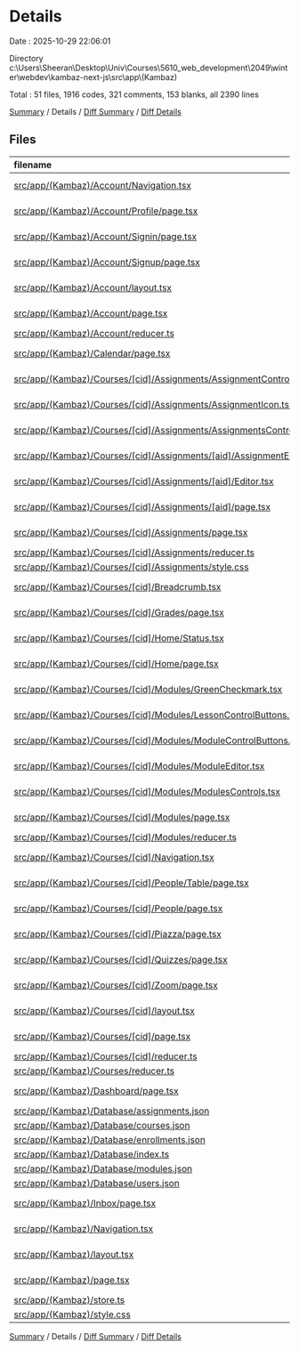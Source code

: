 # Details

Date : 2025-10-29 22:06:01

Directory c:\\Users\\Sheeran\\Desktop\\Univ\\Courses\\5610_web_development\\2049\\winter\\webdev\\kambaz-next-js\\src\\app\\(Kambaz)

Total : 51 files,  1916 codes, 321 comments, 153 blanks, all 2390 lines

[Summary](results.md) / Details / [Diff Summary](diff.md) / [Diff Details](diff-details.md)

## Files
| filename | language | code | comment | blank | total |
| :--- | :--- | ---: | ---: | ---: | ---: |
| [src/app/(Kambaz)/Account/Navigation.tsx](/src/app/(Kambaz)/Account/Navigation.tsx) | TypeScript JSX | 18 | 0 | 1 | 19 |
| [src/app/(Kambaz)/Account/Profile/page.tsx](/src/app/(Kambaz)/Account/Profile/page.tsx) | TypeScript JSX | 61 | 0 | 1 | 62 |
| [src/app/(Kambaz)/Account/Signin/page.tsx](/src/app/(Kambaz)/Account/Signin/page.tsx) | TypeScript JSX | 48 | 0 | 1 | 49 |
| [src/app/(Kambaz)/Account/Signup/page.tsx](/src/app/(Kambaz)/Account/Signup/page.tsx) | TypeScript JSX | 20 | 13 | 2 | 35 |
| [src/app/(Kambaz)/Account/layout.tsx](/src/app/(Kambaz)/Account/layout.tsx) | TypeScript JSX | 19 | 0 | 1 | 20 |
| [src/app/(Kambaz)/Account/page.tsx](/src/app/(Kambaz)/Account/page.tsx) | TypeScript JSX | 11 | 0 | 2 | 13 |
| [src/app/(Kambaz)/Account/reducer.ts](/src/app/(Kambaz)/Account/reducer.ts) | TypeScript | 15 | 0 | 3 | 18 |
| [src/app/(Kambaz)/Calendar/page.tsx](/src/app/(Kambaz)/Calendar/page.tsx) | TypeScript JSX | 6 | 0 | 1 | 7 |
| [src/app/(Kambaz)/Courses/\[cid\]/Assignments/AssignmentControlButtons.tsx](/src/app/(Kambaz)/Courses/%5Bcid%5D/Assignments/AssignmentControlButtons.tsx) | TypeScript JSX | 14 | 0 | 1 | 15 |
| [src/app/(Kambaz)/Courses/\[cid\]/Assignments/AssignmentIcon.tsx](/src/app/(Kambaz)/Courses/%5Bcid%5D/Assignments/AssignmentIcon.tsx) | TypeScript JSX | 10 | 0 | 1 | 11 |
| [src/app/(Kambaz)/Courses/\[cid\]/Assignments/AssignmentsControls.tsx](/src/app/(Kambaz)/Courses/%5Bcid%5D/Assignments/AssignmentsControls.tsx) | TypeScript JSX | 22 | 0 | 1 | 23 |
| [src/app/(Kambaz)/Courses/\[cid\]/Assignments/\[aid\]/AssignmentEditor.tsx](/src/app/(Kambaz)/Courses/%5Bcid%5D/Assignments/%5Baid%5D/AssignmentEditor.tsx) | TypeScript JSX | 171 | 4 | 15 | 190 |
| [src/app/(Kambaz)/Courses/\[cid\]/Assignments/\[aid\]/Editor.tsx](/src/app/(Kambaz)/Courses/%5Bcid%5D/Assignments/%5Baid%5D/Editor.tsx) | TypeScript JSX | 91 | 0 | 4 | 95 |
| [src/app/(Kambaz)/Courses/\[cid\]/Assignments/\[aid\]/page.tsx](/src/app/(Kambaz)/Courses/%5Bcid%5D/Assignments/%5Baid%5D/page.tsx) | TypeScript JSX | 182 | 203 | 30 | 415 |
| [src/app/(Kambaz)/Courses/\[cid\]/Assignments/page.tsx](/src/app/(Kambaz)/Courses/%5Bcid%5D/Assignments/page.tsx) | TypeScript JSX | 62 | 0 | 5 | 67 |
| [src/app/(Kambaz)/Courses/\[cid\]/Assignments/reducer.ts](/src/app/(Kambaz)/Courses/%5Bcid%5D/Assignments/reducer.ts) | TypeScript | 38 | 0 | 7 | 45 |
| [src/app/(Kambaz)/Courses/\[cid\]/Assignments/style.css](/src/app/(Kambaz)/Courses/%5Bcid%5D/Assignments/style.css) | PostCSS | 17 | 0 | 2 | 19 |
| [src/app/(Kambaz)/Courses/\[cid\]/Breadcrumb.tsx](/src/app/(Kambaz)/Courses/%5Bcid%5D/Breadcrumb.tsx) | TypeScript JSX | 11 | 0 | 2 | 13 |
| [src/app/(Kambaz)/Courses/\[cid\]/Grades/page.tsx](/src/app/(Kambaz)/Courses/%5Bcid%5D/Grades/page.tsx) | TypeScript JSX | 6 | 0 | 1 | 7 |
| [src/app/(Kambaz)/Courses/\[cid\]/Home/Status.tsx](/src/app/(Kambaz)/Courses/%5Bcid%5D/Home/Status.tsx) | TypeScript JSX | 36 | 16 | 1 | 53 |
| [src/app/(Kambaz)/Courses/\[cid\]/Home/page.tsx](/src/app/(Kambaz)/Courses/%5Bcid%5D/Home/page.tsx) | TypeScript JSX | 15 | 0 | 2 | 17 |
| [src/app/(Kambaz)/Courses/\[cid\]/Modules/GreenCheckmark.tsx](/src/app/(Kambaz)/Courses/%5Bcid%5D/Modules/GreenCheckmark.tsx) | TypeScript JSX | 7 | 0 | 0 | 7 |
| [src/app/(Kambaz)/Courses/\[cid\]/Modules/LessonControlButtons.tsx](/src/app/(Kambaz)/Courses/%5Bcid%5D/Modules/LessonControlButtons.tsx) | TypeScript JSX | 10 | 0 | 0 | 10 |
| [src/app/(Kambaz)/Courses/\[cid\]/Modules/ModuleControlButtons.tsx](/src/app/(Kambaz)/Courses/%5Bcid%5D/Modules/ModuleControlButtons.tsx) | TypeScript JSX | 17 | 0 | 1 | 18 |
| [src/app/(Kambaz)/Courses/\[cid\]/Modules/ModuleEditor.tsx](/src/app/(Kambaz)/Courses/%5Bcid%5D/Modules/ModuleEditor.tsx) | TypeScript JSX | 23 | 0 | 1 | 24 |
| [src/app/(Kambaz)/Courses/\[cid\]/Modules/ModulesControls.tsx](/src/app/(Kambaz)/Courses/%5Bcid%5D/Modules/ModulesControls.tsx) | TypeScript JSX | 50 | 3 | 2 | 55 |
| [src/app/(Kambaz)/Courses/\[cid\]/Modules/page.tsx](/src/app/(Kambaz)/Courses/%5Bcid%5D/Modules/page.tsx) | TypeScript JSX | 76 | 0 | 8 | 84 |
| [src/app/(Kambaz)/Courses/\[cid\]/Modules/reducer.ts](/src/app/(Kambaz)/Courses/%5Bcid%5D/Modules/reducer.ts) | TypeScript | 38 | 0 | 0 | 38 |
| [src/app/(Kambaz)/Courses/\[cid\]/Navigation.tsx](/src/app/(Kambaz)/Courses/%5Bcid%5D/Navigation.tsx) | TypeScript JSX | 22 | 0 | 4 | 26 |
| [src/app/(Kambaz)/Courses/\[cid\]/People/Table/page.tsx](/src/app/(Kambaz)/Courses/%5Bcid%5D/People/Table/page.tsx) | TypeScript JSX | 38 | 36 | 3 | 77 |
| [src/app/(Kambaz)/Courses/\[cid\]/People/page.tsx](/src/app/(Kambaz)/Courses/%5Bcid%5D/People/page.tsx) | TypeScript JSX | 4 | 2 | 1 | 7 |
| [src/app/(Kambaz)/Courses/\[cid\]/Piazza/page.tsx](/src/app/(Kambaz)/Courses/%5Bcid%5D/Piazza/page.tsx) | TypeScript JSX | 6 | 0 | 1 | 7 |
| [src/app/(Kambaz)/Courses/\[cid\]/Quizzes/page.tsx](/src/app/(Kambaz)/Courses/%5Bcid%5D/Quizzes/page.tsx) | TypeScript JSX | 6 | 0 | 1 | 7 |
| [src/app/(Kambaz)/Courses/\[cid\]/Zoom/page.tsx](/src/app/(Kambaz)/Courses/%5Bcid%5D/Zoom/page.tsx) | TypeScript JSX | 6 | 0 | 1 | 7 |
| [src/app/(Kambaz)/Courses/\[cid\]/layout.tsx](/src/app/(Kambaz)/Courses/%5Bcid%5D/layout.tsx) | TypeScript JSX | 36 | 0 | 5 | 41 |
| [src/app/(Kambaz)/Courses/\[cid\]/page.tsx](/src/app/(Kambaz)/Courses/%5Bcid%5D/page.tsx) | TypeScript JSX | 5 | 0 | 3 | 8 |
| [src/app/(Kambaz)/Courses/\[cid\]/reducer.ts](/src/app/(Kambaz)/Courses/%5Bcid%5D/reducer.ts) | TypeScript | 15 | 0 | 3 | 18 |
| [src/app/(Kambaz)/Courses/reducer.ts](/src/app/(Kambaz)/Courses/reducer.ts) | TypeScript | 29 | 0 | 3 | 32 |
| [src/app/(Kambaz)/Dashboard/page.tsx](/src/app/(Kambaz)/Dashboard/page.tsx) | TypeScript JSX | 92 | 0 | 12 | 104 |
| [src/app/(Kambaz)/Database/assignments.json](/src/app/(Kambaz)/Database/assignments.json) | JSON | 11 | 0 | 0 | 11 |
| [src/app/(Kambaz)/Database/courses.json](/src/app/(Kambaz)/Database/courses.json) | JSON | 84 | 0 | 0 | 84 |
| [src/app/(Kambaz)/Database/enrollments.json](/src/app/(Kambaz)/Database/enrollments.json) | JSON | 6 | 0 | 0 | 6 |
| [src/app/(Kambaz)/Database/index.ts](/src/app/(Kambaz)/Database/index.ts) | TypeScript | 6 | 0 | 0 | 6 |
| [src/app/(Kambaz)/Database/modules.json](/src/app/(Kambaz)/Database/modules.json) | JSON | 206 | 0 | 5 | 211 |
| [src/app/(Kambaz)/Database/users.json](/src/app/(Kambaz)/Database/users.json) | JSON | 128 | 0 | 0 | 128 |
| [src/app/(Kambaz)/Inbox/page.tsx](/src/app/(Kambaz)/Inbox/page.tsx) | TypeScript JSX | 6 | 0 | 1 | 7 |
| [src/app/(Kambaz)/Navigation.tsx](/src/app/(Kambaz)/Navigation.tsx) | TypeScript JSX | 43 | 42 | 3 | 88 |
| [src/app/(Kambaz)/layout.tsx](/src/app/(Kambaz)/layout.tsx) | TypeScript JSX | 21 | 0 | 2 | 23 |
| [src/app/(Kambaz)/page.tsx](/src/app/(Kambaz)/page.tsx) | TypeScript JSX | 4 | 0 | 1 | 5 |
| [src/app/(Kambaz)/store.ts](/src/app/(Kambaz)/store.ts) | TypeScript | 15 | 2 | 1 | 18 |
| [src/app/(Kambaz)/style.css](/src/app/(Kambaz)/style.css) | PostCSS | 33 | 0 | 7 | 40 |

[Summary](results.md) / Details / [Diff Summary](diff.md) / [Diff Details](diff-details.md)